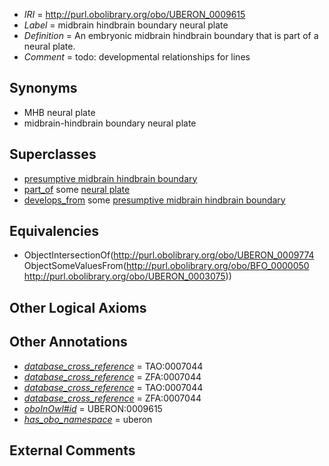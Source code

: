  * *IRI* = http://purl.obolibrary.org/obo/UBERON_0009615
 * *Label* = midbrain hindbrain boundary neural plate
 * *Definition* = An embryonic midbrain hindbrain boundary that is part of a neural plate.
 * *Comment* = todo: developmental relationships for lines

## Synonyms

 * MHB neural plate
 * midbrain-hindbrain boundary neural plate

## Superclasses

 * [presumptive midbrain hindbrain boundary](../../UBERON/81/UBERON_0007281.md)
 * [part_of](../../BFO/50/BFO_0000050.md) some [neural plate](../../UBERON/75/UBERON_0003075.md)
 * [develops_from](../../RO/02/RO_0002202.md) some [presumptive midbrain hindbrain boundary](../../UBERON/81/UBERON_0007281.md)

## Equivalencies

 * ObjectIntersectionOf(<http://purl.obolibrary.org/obo/UBERON_0009774> ObjectSomeValuesFrom(<http://purl.obolibrary.org/obo/BFO_0000050> <http://purl.obolibrary.org/obo/UBERON_0003075>))

## Other Logical Axioms


## Other Annotations

 * *[database_cross_reference](../../ef/oboInOwl#hasDbXref.md)* = TAO:0007044
 * *[database_cross_reference](../../ef/oboInOwl#hasDbXref.md)* = ZFA:0007044
 * *[database_cross_reference](../../ef/oboInOwl#hasDbXref.md)* = TAO:0007044
 * *[database_cross_reference](../../ef/oboInOwl#hasDbXref.md)* = ZFA:0007044
 * *[oboInOwl#id](../../id/oboInOwl#id.md)* = UBERON:0009615
 * *[has_obo_namespace](../../ce/oboInOwl#hasOBONamespace.md)* = uberon

## External Comments

